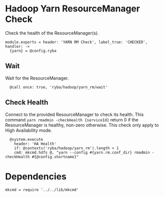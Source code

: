 
# Hadoop Yarn ResourceManager Check

Check the health of the ResourceManager(s).

    module.exports = header: 'YARN RM Check', label_true: 'CHECKED', handler: ->
      {yarn} = @config.ryba

## Wait

Wait for the ResourceManager.

      @call once: true, 'ryba/hadoop/yarn_rm/wait'

## Check Health

Connect to the provided ResourceManager to check its health. This command
`yarn rmadmin -checkHealth {serviceId}` return 0 if the ResourceManager is
healthy, non-zero otherwise. This check only apply to High Availability
mode.

      @system.execute
        header: 'HA Health'
        if: @contexts('ryba/hadoop/yarn_rm').length > 1
        cmd: mkcmd.hdfs @, "yarn --config #{yarn.rm.conf_dir} rmadmin -checkHealth #{@config.shortname}"

# Dependencies

    mkcmd = require '../../lib/mkcmd'


